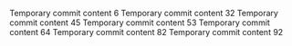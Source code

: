 Temporary commit content 6
Temporary commit content 32
Temporary commit content 45
Temporary commit content 53
Temporary commit content 64
Temporary commit content 82
Temporary commit content 92
